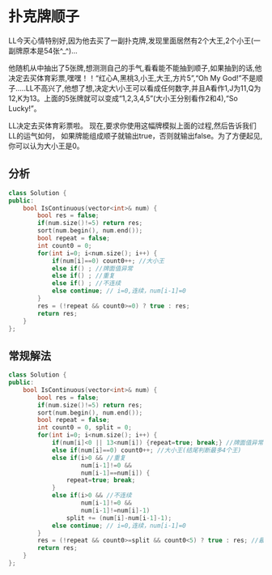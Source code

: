 # 扑克牌顺子

LL今天心情特别好,因为他去买了一副扑克牌,发现里面居然有2个大王,2个小王(一副牌原本是54张^_^)...

他随机从中抽出了5张牌,想测测自己的手气,看看能不能抽到顺子,如果抽到的话,他决定去买体育彩票,嘿嘿！！“红心A,黑桃3,小王,大王,方片5”,“Oh My God!”不是顺子.....LL不高兴了,他想了想,决定大\小王可以看成任何数字,并且A看作1,J为11,Q为12,K为13。上面的5张牌就可以变成“1,2,3,4,5”(大小王分别看作2和4),“So Lucky!”。

LL决定去买体育彩票啦。 现在,要求你使用这幅牌模拟上面的过程,然后告诉我们LL的运气如何， 如果牌能组成顺子就输出true，否则就输出false。为了方便起见,你可以认为大小王是0。

## 分析

```cpp
class Solution {
public:
    bool IsContinuous(vector<int>& num) {
        bool res = false;
        if(num.size()!=5) return res;
        sort(num.begin(), num.end());
        bool repeat = false;
        int count0 = 0;
        for(int i=0; i<num.size(); i++) {
            if(num[i]==0) count0++; //大小王
            else if() ; //牌面值异常
            else if() ; //重复
            else if() ; //不连续
            else continue; // i=0,连续，num[i-1]=0
        }
        res = (!repeat && count0>=0) ? true : res;
        return res;
    }
};
```

## 常规解法

```cpp
class Solution {
public:
    bool IsContinuous(vector<int>& num) {
        bool res = false;
        if(num.size()!=5) return res;
        sort(num.begin(), num.end());
        bool repeat = false;
        int count0 = 0, split = 0;
        for(int i=0; i<num.size(); i++) {
            if(num[i]<0 || 13<num[i]) {repeat=true; break;} //牌面值异常
            else if(num[i]==0) count0++; //大小王(结尾判断最多4个王)
            else if(i>0 && //重复
                    num[i-1]!=0 &&
                    num[i-1]==num[i]) {
                repeat=true; break;
            }
            else if(i>0 && //不连续
                    num[i-1]!=0 &&
                    num[i-1]!=num[i]-1)
                split += (num[i]-num[i-1]-1);
            else continue; // i=0,连续，num[i-1]=0
        }
        res = (!repeat && count0>=split && count0<5) ? true : res; //最多4个王
        return res;
    }
};
```
